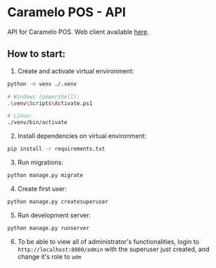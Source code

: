 # Caramelo POS - API

API for Caramelo POS. Web client available [here](https://github.com/silvestr3/caramelo2-public).

## How to start:

1. Create and activate virtual environment:
```bash
python -m venv ./.venv

# Windows (powershell):
.\venv\Scripts\Activate.ps1

# Linux:
./venv/bin/activate 
```

2. Install dependencies on virtual environment:
```bash
pip install -r requirements.txt
```

3. Run migrations:
```bash
python manage.py migrate
```

4. Create first user:
```bash
python manage.py createsuperuser
```

5. Run development server:
```bash
python manage.py runserver
```

6. To be able to view all of administrator's functionalities, login to `http://localhost:8000/admin` with the superuser just created, and change it's role to `adm`
